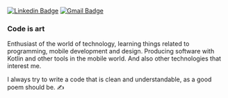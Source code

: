 [
![Linkedin Badge](https://img.shields.io/badge/-LinkedIn-191970?style=flat&logo=Linkedin&logoColor=white&link=https://www.linkedin.com/in/mateusmp//)](https://www.linkedin.com/in/mateusmp/)
[![Gmail Badge](https://img.shields.io/badge/-Gmail-191970?style=flat&logo=Gmail&logoColor=white&link=mailto:dev.mateusmp@gmail.com)](mailto:dev.mateusmp@gmail.com)

### Code is art

  Enthusiast of the world of technology, learning things related to programming, mobile development and design. 
  Producing software with Kotlin and other tools in the mobile world. And also other technologies that interest me.

  I always try to write a code that is clean and understandable, as a good poem should be. ✍️

